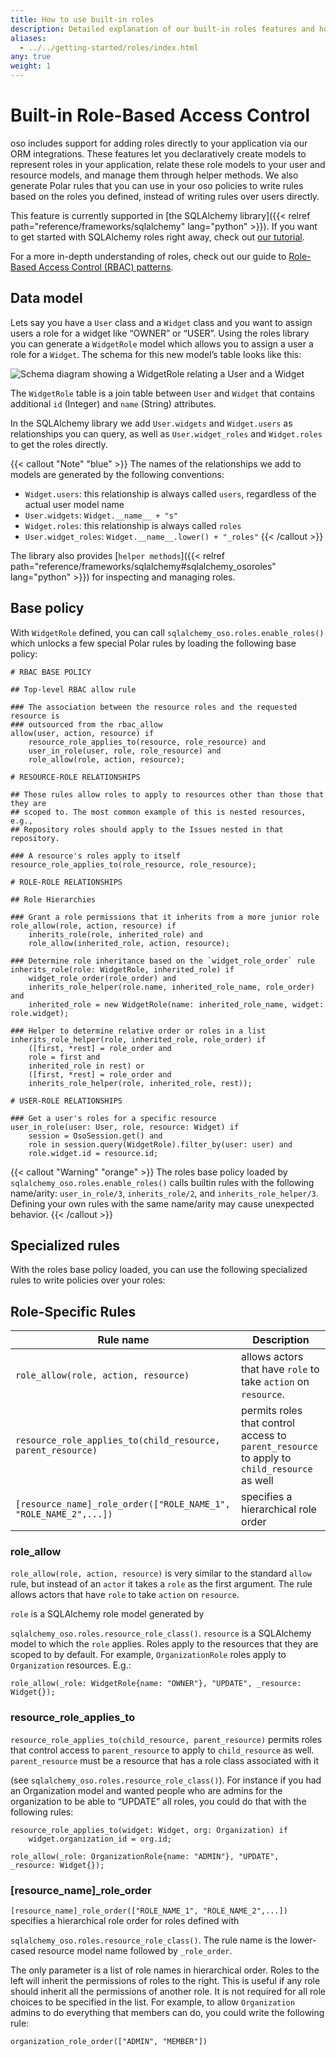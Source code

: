 ```yaml
---
title: How to use built-in roles
description: Detailed explanation of our built-in roles features and how to use them.
aliases:
  - ../../getting-started/roles/index.html
any: true
weight: 1
---
```


<!--
Possibly copy content from [Introduction to Roles](../../getting-started/roles/_index.md)?

How to not be duplicative? This should extend that guide, and elaborate on how we approach
roles in general

-- Copy in the content from the existing roles guide -- -->

# Built-in Role-Based Access Control

oso includes support for adding roles directly to your application via our ORM
integrations. These features let you declaratively create models to represent
roles in your application, relate these role models to your user and resource
models, and manage them through helper methods. We also generate Polar rules
that you can use in your oso policies to write rules based on the roles you
defined, instead of writing rules over users directly.

This feature is currently supported in [the SQLAlchemy library]({{< relref
path="reference/frameworks/sqlalchemy" lang="python" >}}). If you want to get started with
SQLAlchemy roles right away, check out [our tutorial](basic_roles).

For a more in-depth understanding of roles, check out our guide to [Role-Based
Access Control (RBAC) patterns](learn/roles).

## Data model

Lets say you have a `User` class and a `Widget` class and you want to assign
users a role for a widget like “OWNER” or “USER”. Using the roles library you
can generate a `WidgetRole` model which allows you to assign a user a role for
a `Widget`. The schema for this new model’s table looks like this:

![Schema diagram showing a WidgetRole relating a User and a
Widget](img/roles.svg)

The `WidgetRole` table is a join table between `User` and `Widget` that
contains additional `id` (Integer) and `name` (String) attributes.

In the SQLAlchemy library we add `User.widgets` and `Widget.users` as
relationships you can query, as well as `User.widget_roles` and `Widget.roles`
to get the roles directly.

{{< callout "Note" "blue" >}}
The names of the relationships we add to models are generated by the
following conventions:

- `Widget.users`: this relationship is always called `users`, regardless of
  the actual user model name
- `User.widgets`: `Widget.__name__ + "s"`
- `Widget.roles`: this relationship is always called `roles`
- `User.widget_roles`: `Widget.__name__.lower() + "_roles"`
  {{< /callout >}}

The library also provides [`helper methods`]({{< relref
path="reference/frameworks/sqlalchemy#sqlalchemy_osoroles" lang="python" >}}) for
inspecting and managing roles.

## Base policy

<!-- TODO(gj): link API docs once they're set up. -->

With `WidgetRole` defined, you can call `sqlalchemy_oso.roles.enable_roles()`
which unlocks a few special Polar rules by loading the following base policy:

```polar
# RBAC BASE POLICY

## Top-level RBAC allow rule

### The association between the resource roles and the requested resource is
### outsourced from the rbac_allow
allow(user, action, resource) if
    resource_role_applies_to(resource, role_resource) and
    user_in_role(user, role, role_resource) and
    role_allow(role, action, resource);

# RESOURCE-ROLE RELATIONSHIPS

## These rules allow roles to apply to resources other than those that they are
## scoped to. The most common example of this is nested resources, e.g.,
## Repository roles should apply to the Issues nested in that repository.

### A resource's roles apply to itself
resource_role_applies_to(role_resource, role_resource);

# ROLE-ROLE RELATIONSHIPS

## Role Hierarchies

### Grant a role permissions that it inherits from a more junior role
role_allow(role, action, resource) if
    inherits_role(role, inherited_role) and
    role_allow(inherited_role, action, resource);

### Determine role inheritance based on the `widget_role_order` rule
inherits_role(role: WidgetRole, inherited_role) if
    widget_role_order(role_order) and
    inherits_role_helper(role.name, inherited_role_name, role_order) and
    inherited_role = new WidgetRole(name: inherited_role_name, widget: role.widget);

### Helper to determine relative order or roles in a list
inherits_role_helper(role, inherited_role, role_order) if
    ([first, *rest] = role_order and
    role = first and
    inherited_role in rest) or
    ([first, *rest] = role_order and
    inherits_role_helper(role, inherited_role, rest));

# USER-ROLE RELATIONSHIPS

### Get a user's roles for a specific resource
user_in_role(user: User, role, resource: Widget) if
    session = OsoSession.get() and
    role in session.query(WidgetRole).filter_by(user: user) and
    role.widget.id = resource.id;
```

<!-- TODO(gj): link API docs once they're set up. -->

{{< callout "Warning" "orange" >}}
The roles base policy loaded by `sqlalchemy_oso.roles.enable_roles()` calls
builtin rules with the following name/arity: `user_in_role/3`,
`inherits_role/2`, and `inherits_role_helper/3`. Defining your own rules with
the same name/arity may cause unexpected behavior.
{{< /callout >}}

## Specialized rules

With the roles base policy loaded, you can use the following specialized rules
to write policies over your roles:

## Role-Specific Rules

| Rule name                                                        | Description                                                                                 |
| ---------------------------------------------------------------- | ------------------------------------------------------------------------------------------- |
| `role_allow(role, action, resource)`                             | allows actors that have `role` to take `action` on `resource`.                              |
| `resource_role_applies_to(child_resource, parent_resource)`      | permits roles that control access to `parent_resource` to apply to `child_resource` as well |
| `[resource_name]_role_order(["ROLE_NAME_1", "ROLE_NAME_2",...])` | specifies a hierarchical role order                                                         |

### role_allow

`role_allow(role, action, resource)` is very similar to the standard `allow`
rule, but instead of an `actor` it takes a `role` as the first argument. The
rule allows actors that have `role` to take `action` on `resource`.

`role` is a SQLAlchemy role model generated by

<!-- TODO(gj): link API docs once they're set up. -->

`sqlalchemy_oso.roles.resource_role_class()`. `resource` is a SQLAlchemy model
to which the `role` applies. Roles apply to the resources that they are scoped
to by default. For example, `OrganizationRole` roles apply to `Organization`
resources. E.g.:

```polar
role_allow(_role: WidgetRole{name: "OWNER"}, "UPDATE", _resource: Widget{});
```

### resource_role_applies_to

`resource_role_applies_to(child_resource, parent_resource)` permits roles that
control access to `parent_resource` to apply to `child_resource` as well.
`parent_resource` must be a resource that has a role class associated with it

<!-- TODO(gj): link API docs once they're set up. -->

(see `sqlalchemy_oso.roles.resource_role_class()`). For instance if you had an
Organization model and wanted people who are admins for the organization to be
able to “UPDATE” all roles, you could do that with the following rules:

```polar
resource_role_applies_to(widget: Widget, org: Organization) if
    widget.organization_id = org.id;

role_allow(_role: OrganizationRole{name: "ADMIN"}, "UPDATE", _resource: Widget{});
```

### [resource_name]\_role_order

`[resource_name]_role_order(["ROLE_NAME_1", "ROLE_NAME_2",...])` specifies a
hierarchical role order for roles defined with

<!-- TODO(gj): link API docs once they're set up. -->

`sqlalchemy_oso.roles.resource_role_class()`. The rule name is the lower-cased
resource model name followed by `_role_order`.

The only parameter is a list of role names in hierarchical order. Roles to the
left will inherit the permissions of roles to the right. This is useful if any
role should inherit all the permissions of another role. It is not required for
all role choices to be specified in the list. For example, to allow
`Organization` admins to do everything that members can do, you could write the
following rule:

```polar
organization_role_order(["ADMIN", "MEMBER"])
```
